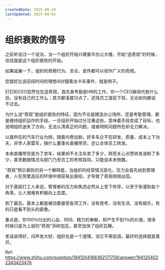 ```yaml
---
createdDate: 2025-08-19
lastUpdated: 2025-09-03
---
```


# 组织衰败的信号

之前听说过一个说法，当一个组织开始兴建豪华办公大楼，开始“造奇观”的时候，往往就是这个组织衰败的开始。

如果延展一下，组织的奇葩行为、言论、宣传都可以视作广义的奇观。

您就好比说前段时间的理想i8对撞乘龙卡车事件，就是例子。

钉钉的CEO显然也在造奇观，首先查考勤是HR的工作，你一个CEO越俎代庖什么劲，没有自己的工作么；其次都凌晨12点了，还怪员工提前下班，无论如何都说不过去。

为什么说“奇观”是组织衰败的特征，因为不论是建造办公场所，还是考勤管理，都是维持组织运作的手段，一旦组织开始过分注重这些，意味着手段变成了目标，也说明组织迷失了方向，无法认清真正的问题，或者明知问题所在却无力解决。

以我所在的汽车行业为例，随着内卷加剧，好多车企不在研发、质量、成本上下功夫，非学人家雷军，搞什么董事长直播带货，还让全体员工转发。

本来直播带货是为了卖车，结果却不关注车卖了多少，转而关心点赞转发涨粉了多少，甚至数据情况与部门乃至员工的考核挂钩，只能说本末倒置。

“奇观”预示衰败的另一个解释是，当组织的经营情况恶化，压力会首先给到管理者，人在劳累高压的环境中很容易出昏招，才导致了奇观频频出现。

对于基层打工人来说，管理者的压力和焦虑必然从上至下传导，以至于弥漫到各个角落，让人很难有积极向上态度。

到了最后，基本上都是被动着接受各项工作，没有思考、没有生活、没有娱乐，有的只是看不到头的疲惫。

重点是，你100％付出的心血、时间、精力的奉献，却产生不到1％的价值，很多时候只是为上层的“奇观”添砖加瓦，甚至加快了组织瓦解。

老话说得好，闷声发大财，组织也是一个道理，当它不再低调，最好的选择就是离开。

Ref: https://www.zhihu.com/question/1941204188362171758/answer/1941254022343423476
